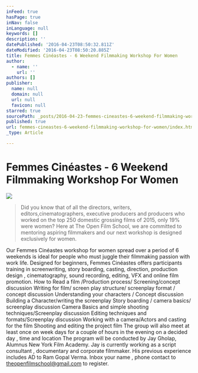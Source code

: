 ```yaml
---
inFeed: true
hasPage: true
inNav: false
inLanguage: null
keywords: []
description: ''
datePublished: '2016-04-23T08:50:32.811Z'
dateModified: '2016-04-23T08:50:20.885Z'
title: Femmes Cinéastes - 6 Weekend Filmmaking Workshop For Women
author:
  - name: ''
    url: ''
authors: []
publisher:
  name: null
  domain: null
  url: null
  favicon: null
starred: true
sourcePath: _posts/2016-04-23-femmes-cineastes-6-weekend-filmmaking-workshop-for-women.md
published: true
url: femmes-cineastes-6-weekend-filmmaking-workshop-for-women/index.html
_type: Article

---
```

# Femmes Cinéastes - 6 Weekend Filmmaking Workshop For Women
![](https://the-grid-user-content.s3-us-west-2.amazonaws.com/c706f6dd-ae18-4462-8ce0-1ba026116eb9.png)

> Did you know that of all the directors, writers, editors,cinematographers, executive producers and producers who worked on the top 250 domestic grossing films of 2015, only 19% were women? Here at The Open Film School, we are committed to mentoring aspiring filmmakers and our next workshop is designed exclusively for women. 

Our Femmes Cinéastes workshop for women spread over a period of 6 weekends is ideal for people who must juggle their filmmaking passion with work life. Designed for beginners, Femmes Cinéastes offers participants training in screenwriting, story boarding, casting, direction, production design , cinematography, sound recording, editing, VFX and online film promotion.
How to Read a film /Production process/ Screening/concept discussion
Writing for film/ screen play structure/ screenplay format / concept discussion
Understanding your characters / Concept discussion
Building a Character/writing the screenplay
Story boarding / camera basics/ screenplay discussion
Camera Basics and simple shooting techniques/Screenplay discussion
Editing techniques and formats/Screenplay discussion
Working with a camera/Actors and casting for the film
Shooting and editing the project film
The group will also meet at least once on week days for a couple of hours in the evening on a decided day , time and location
The program will be conducted by Jay Gholap, Alumnus New York Film Academy. Jay is currently working as a script consultant , documentary and corporate filmmaker. His previous experience includes AD to Ram Gopal Verma.
Inbox your name , phone contact to theopenfilmschool@gmail.com to register.